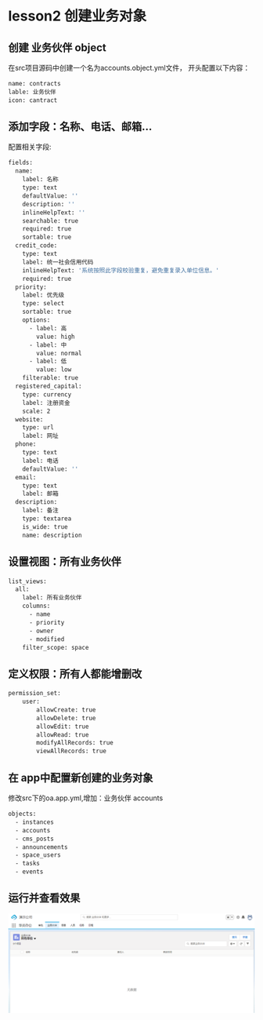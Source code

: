 # lesson2   创建业务对象

## 创建 业务伙伴  object

在src项目源码中创建一个名为accounts.object.yml文件，
开头配置以下内容：
```bash
name: contracts
lable: 业务伙伴
icon: cantract
```
## 添加字段：名称、电话、邮箱...
配置相关字段:
```bash
fields:
  name:
    label: 名称
    type: text
    defaultValue: ''
    description: ''
    inlineHelpText: ''
    searchable: true
    required: true
    sortable: true
  credit_code:
    type: text
    label: 统一社会信用代码
    inlineHelpText: '系统按照此字段校验重复，避免重复录入单位信息。'
    required: true
  priority:
    label: 优先级
    type: select
    sortable: true
    options:
      - label: 高
        value: high
      - label: 中
        value: normal
      - label: 低
        value: low
    filterable: true
  registered_capital:
    type: currency
    label: 注册资金
    scale: 2
  website:
    type: url
    label: 网址
  phone:
    type: text
    label: 电话
    defaultValue: ''
  email:
    type: text
    label: 邮箱
  description:
    label: 备注
    type: textarea
    is_wide: true
    name: description
 ```

## 设置视图：所有业务伙伴
```bash
list_views:
  all:
    label: 所有业务伙伴
    columns:
      - name
      - priority
      - owner
      - modified
    filter_scope: space
```

## 定义权限：所有人都能增删改
```bash
permission_set:
	user:
		allowCreate: true
		allowDelete: true
		allowEdit: true
		allowRead: true
		modifyAllRecords: true
		viewAllRecords: true
```

## 在 app中配置新创建的业务对象

修改src下的oa.app.yml,增加：业务伙伴 accounts
```bash
objects: 
  - instances
  - accounts
  - cms_posts
  - announcements
  - space_users
  - tasks
  - events
```

## 运行并查看效果

![业务伙伴](/lesson2/static/assets/guide_3.png)
